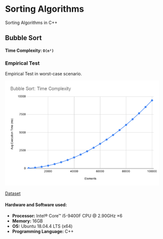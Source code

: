 # Sorting Algorithms
Sorting Algorithms in C++

## Bubble Sort

#### Time Complexity: `O(n²)`

### Empirical Test

Empirical Test in worst-case scenario.

![bubblesort-graph](/src/bubblesort/results/bubblesort-graph.png)

[Dataset](/src/bubblesort/results/bubblesort-results.csv)

#### Hardware and Software used:
* **Processor:** Intel® Core™ i5-9400F CPU @ 2.90GHz ×6
* **Memory:** 16GB
* **OS:** Ubuntu 18.04.4 LTS (x64)
* **Programming Language:** C++
